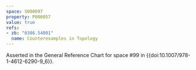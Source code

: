 ```yaml
---
space: S000097
property: P000057
value: true
refs:
- zb: "0386.54001"
  name: Counterexamples in Topology
---
```


Asserted in the General Reference Chart for space #99 in
{{doi:10.1007/978-1-4612-6290-9_6}}.
